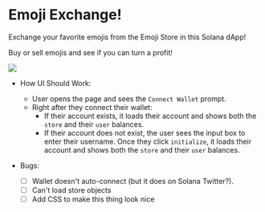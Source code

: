 # Emoji Exchange!

Exchange your favorite emojis from the Emoji Store in this Solana dApp!   

Buy or sell emojis and see if you can turn a profit!   

![](emoji-exchange.jpeg)

* How UI Should Work:
  * User opens the page and sees the `Connect Wallet` prompt.
  * Right after they connect their wallet:
    * If their account exists, it loads their account and shows both the `store` and their `user` balances.
    * If their account does not exist, the user sees the input box to enter their username. Once they click `initialize`, it loads their account and shows both the `store` and their `user` balances.

* Bugs:
  * [ ] Wallet doesn't auto-connect (but it does on Solana Twitter?).
  * [ ] Can't load store objects
  * [ ] Add CSS to make this thing look nice